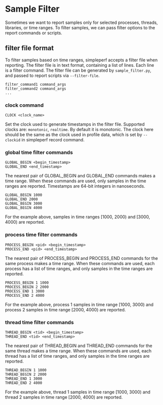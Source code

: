 # Sample Filter

Sometimes we want to report samples only for selected processes, threads, libraries, or time
ranges. To filter samples, we can pass filter options to the report commands or scripts.


## filter file format

To filter samples based on time ranges, simpleperf accepts a filter file when reporting. The filter
file is in text format, containing a list of lines. Each line is a filter command. The filter file
can be generated by `sample_filter.py`, and passed to report scripts via `--filter-file`.

```
filter_command1 command_args
filter_command2 command_args
...
```

### clock command

```
CLOCK <clock_name>
```

Set the clock used to generate timestamps in the filter file. Supported clocks are: `monotonic`,
`realtime`. By default it is monotonic. The clock here should be the same as the clock used in
profile data, which is set by `--clockid` in simpleperf record command.

### global time filter commands

```
GLOBAL_BEGIN <begin_timestamp>
GLOBAL_END <end_timestamp>
```

The nearest pair of GLOBAL_BEGIN and GLOBAL_END commands makes a time range. When these commands
are used, only samples in the time ranges are reported. Timestamps are 64-bit integers in
nanoseconds.

```
GLOBAL_BEGIN 1000
GLOBAL_END 2000
GLOBAL_BEGIN 3000
GLOBAL_BEGIN 4000
```

For the example above, samples in time ranges [1000, 2000) and [3000, 4000) are reported.

### process time filter commands

```
PROCESS_BEGIN <pid> <begin_timestamp>
PROCESS_END <pid> <end_timestamp>
```

The nearest pair of PROCESS_BEGIN and PROCESS_END commands for the same process makes a time
range. When these commands are used, each process has a list of time ranges, and only samples
in the time ranges are reported.

```
PROCESS_BEGIN 1 1000
PROCESS_BEGIN 2 2000
PROCESS_END 1 3000
PROCESS_END 2 4000
```

For the example above, process 1 samples in time range [1000, 3000) and process 2 samples in time
range [2000, 4000) are reported.

### thread time filter commands

```
THREAD_BEGIN <tid> <begin_timestamp>
THREAD_END <tid> <end_timestamp>
```

The nearest pair of THREAD_BEGIN and THREAD_END commands for the same thread makes a time
range. When these commands are used, each thread has a list of time ranges, and only samples in the
time ranges are reported.

```
THREAD_BEGIN 1 1000
THREAD_BEGIN 2 2000
THREAD_END 1 3000
THREAD_END 2 4000
```

For the example above, thread 1 samples in time range [1000, 3000) and thread 2 samples in time
range [2000, 4000) are reported.
